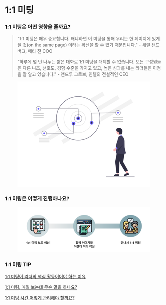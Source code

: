 # 1:1 미팅

### 1:1 미팅은 어떤 영향을 줄까요? <a href="#positive-impact-1on1" id="positive-impact-1on1"></a>

> "1:1 미팅은 매우 중요합니다. 왜냐하면 이 미팅을 통해 우리는 한 페이지에 있게 될 것(on the same page) 이라는 확신을 할 수 있기 때문입니다." - 셰릴 샌드버그, 메타 전 COO
>
> "하루에 몇 번 나누는 짧은 대화로 1:1 미팅을 대체할 수 없습니다. 모든 구성원들은 다른 니즈, 선호도, 경험 수준을 가지고 있고, 높은 성과를 내는 리더들은 이점을 잘 알고 있습니다." - 앤드루 그로브, 인텔의 전설적인 CEO

<div align="left">

<figure><img src="../../.gitbook/assets/image (55).png" alt="" width="563"><figcaption></figcaption></figure>

</div>

### 1:1 미팅은 어떻게 진행하나요? <a href="#how-to-1on1" id="how-to-1on1"></a>

<div align="left">

<figure><img src="../../.gitbook/assets/image (115).png" alt="" width="563"><figcaption></figcaption></figure>

</div>



### 1:1 미팅 TIP <a href="#tips-for-1on1" id="tips-for-1on1"></a>

[1:1 미팅이 리더의 핵심 활동이어야 하는 이유](https://camp.lemonbase.com/1on1/leadership)

[1:1 미팅, 매일 보는데 무슨 말을 하나요?](https://camp.lemonbase.com/1on1)

[1:1 미팅 시간 어떻게 관리해야 할까요?](https://camp.lemonbase.com/peopletalk/1on1)
